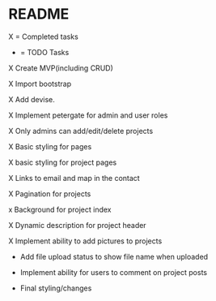 # README

X = Completed tasks
* = TODO Tasks

X Create MVP(including CRUD)

X Import bootstrap

X Add devise.

X Implement petergate for admin and user roles

X Only admins can add/edit/delete projects

X Basic styling for pages

X basic styling for project pages

X Links to email and map in the contact

X Pagination for projects

x Background for project index

X Dynamic description for project header

X Implement ability to add pictures to projects

* Add file upload status to show file name when uploaded

* Implement ability for users to comment on project posts

* Final styling/changes